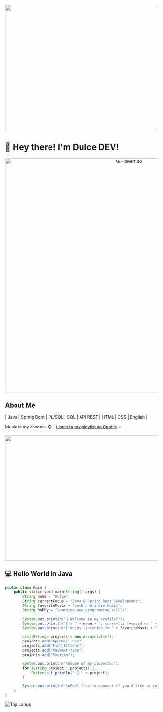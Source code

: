 <img src="https://i.giphy.com/media/v1.Y2lkPTc5MGI3NjExOTRsc3NoNmNoMXo2MWc5b3d3amNrejJpcGxrM2tyb3NlcTJpanNhMyZlcD12MV9pbnRlcm5hbF9naWZfYnlfaWQmY3Q9Zw/KpACNEh8jXK2Q/giphy.gif" width="1045" height="412" />

# 👋 Hey there! I'm Dulce DEV!

<div align="center">
  <img src="https://i.giphy.com/media/v1.Y2lkPTc5MGI3NjExdGw1cGd4MmwzenZ3enV0M2NmajRqc2VlNG1ocXBmdjg4cWVtYjBsNyZlcD12MV9pbnRlcm5hbF9naWZfYnlfaWQmY3Q9Zw/26DMYM4S4RytWCoQU/giphy-downsized.gif" alt="GIF divertido" alt="GIF divertido" width="801" height="771"/>
</div>

## About Me

| Java | Spring Boot | PL/SQL | SQL | API REST | HTML | CSS | English |

Music is my escape. 🎧 -  [Listen to my playlist on Spotify](https://open.spotify.com/playlist/3XJ2HdMQ3K1hONtlkRRYyg?utm_source=generator) 🎶

<img src="https://i.giphy.com/media/v1.Y2lkPTc5MGI3NjExYnI0ZnAxZDY0OHp1ZzhraW11dmNvMjJydm0wazRlaGZ2Zmw4Njk3byZlcD12MV9pbnRlcm5hbF9naWZfYnlfaWQmY3Q9dg/tdDByjqJsARvQvCPqq/giphy.gif" width="1045" height="412" />

## 💻 Hello World in Java

```java
public class Main {
    public static void main(String[] args) {
        String name = "Dulce";
        String currentFocus = "Java & Spring Boot Development";
        String favoriteMusic = "rock and indie music";
        String hobby = "learning new programming skills";

        System.out.println("👋 Welcome to my profile!");
        System.out.println("I'm " + name + ", currently focused on " + currentFocus + ".");
        System.out.println("I enjoy listening to " + favoriteMusic + " and " + hobby + ".");

        List<String> projects = new ArrayList<>();
        projects.add("AppMovil-PC2");
        projects.add("Find_Kittens");
        projects.add("Payment-type");
        projects.add("Emotion");

        System.out.println("\nSome of my projects:");
        for (String project : projects) {
            System.out.println(" 🍵 " + project);
        }

        System.out.println("\nFeel free to connect if you'd like to collaborate or just talk about tech!");
    }
}
```
![Top Langs](https://github-readme-stats.vercel.app/api/top-langs/?username=https://github.com/Dulcedr2651340&layout=compact&theme=radical)
